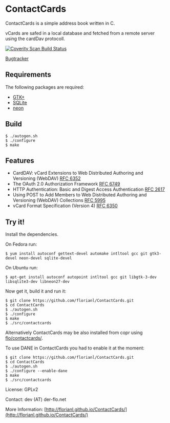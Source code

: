 ContactCards
============

ContactCards is a simple address book written in C.

vCards are safed  in a local database and fetched from a remote server using the
cardDav protocoll.

[![Coverity Scan Build Status](https://scan.coverity.com/projects/4212/badge.svg)](https://scan.coverity.com/projects/4212)

[Bugtracker](https://github.com/florianl/ContactCards/issues)

Requirements
------------

The following packages are required:

- [GTK+](http://www.gtk.org)
- [SQLite](http://www.sqlite.org)
- [neon](http://www.webdav.org/neon)

Build
-----

	$ ./autogen.sh
	$ ./configure
	$ make

Features
--------

- CardDAV: vCard Extensions to Web Distributed Authoring and Versioning (WebDAV) [RFC 6352](http://tools.ietf.org/html/rfc6352)
- The OAuth 2.0 Authorization Framework [RFC 6749](http://tools.ietf.org/html/rfc6749)
- HTTP Authentication: Basic and Digest Access Authentication [RFC 2617](http://tools.ietf.org/html/rfc2617)
- Using POST to Add Members to Web Distributed Authoring and Versioning (WebDAV) Collections [RFC 5995](http://tools.ietf.org/html/rfc5995)
- vCard Format Specification (Version 4) [RFC 6350](http://tools.ietf.org/html/rfc6350)

Try it!
-------

Install the dependencies.

On Fedora run:

    $ yum install autoconf gettext-devel automake intltool gcc git gtk3-devel neon-devel sqlite-devel

On Ubuntu run:

    $ apt-get install autoconf autopoint intltool gcc git libgtk-3-dev libsqlite3-dev libneon27-dev

Now get it, build it and run it:

    $ git clone https://github.com/florianl/ContactCards.git
    $ cd ContactCards
    $ ./autogen.sh
    $ ./configure
    $ make
    $ ./src/contactcards

Alternatively ContactCards may be also installed from copr using [flo/contactcards/](https://copr.fedoraproject.org/coprs/flo/contactcards/).

To use DANE in ContactCards you had to enable it at the moment:

    $ git clone https://github.com/florianl/ContactCards.git
    $ cd ContactCards
    $ ./autogen.sh
    $ ./configure --enable-dane
    $ make
    $ ./src/contactcards

License: GPLv2

Contact: dev (AT) der-flo.net

More Information: [http://florianl.github.io/ContactCards/](http://florianl.github.io/ContactCards/)
